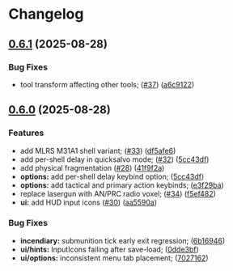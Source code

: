 # Changelog

## [0.6.1](https://github.com/uFloppyDisk/teardown-ordnance/compare/v0.6.0...v0.6.1) (2025-08-28)


### Bug Fixes

* tool transform affecting other tools; ([#37](https://github.com/uFloppyDisk/teardown-ordnance/issues/37)) ([a6c9122](https://github.com/uFloppyDisk/teardown-ordnance/commit/a6c9122839a2965d73887dec729551038911dd50))

## [0.6.0](https://github.com/uFloppyDisk/teardown-ordnance/compare/0.5.1...v0.6.0) (2025-08-28)


### Features

* add MLRS M31A1 shell variant; ([#33](https://github.com/uFloppyDisk/teardown-ordnance/issues/33)) ([df5afe6](https://github.com/uFloppyDisk/teardown-ordnance/commit/df5afe6104ae1706dfd1ad3e985aa76333ec8e04))
* add per-shell delay in quicksalvo mode; ([#32](https://github.com/uFloppyDisk/teardown-ordnance/issues/32)) ([5cc43df](https://github.com/uFloppyDisk/teardown-ordnance/commit/5cc43df5ce9b626490f7f1998aba5431ff2ec390))
* add physical fragmentation ([#28](https://github.com/uFloppyDisk/teardown-ordnance/issues/28)) ([41f9f2a](https://github.com/uFloppyDisk/teardown-ordnance/commit/41f9f2a1d31927c9fa8a09cc03114e5e1ce3fd41))
* **options:** add per-shell delay keybind option; ([5cc43df](https://github.com/uFloppyDisk/teardown-ordnance/commit/5cc43df5ce9b626490f7f1998aba5431ff2ec390))
* **options:** add tactical and primary action keybinds; ([e3f29ba](https://github.com/uFloppyDisk/teardown-ordnance/commit/e3f29bacc07223c92689136038c38e72096d736f))
* replace lasergun with AN/PRC radio voxel; ([#34](https://github.com/uFloppyDisk/teardown-ordnance/issues/34)) ([f5ef482](https://github.com/uFloppyDisk/teardown-ordnance/commit/f5ef4825bff44fca79b95bb7f4ea0ea0f7acb534))
* **ui:** add HUD input icons ([#30](https://github.com/uFloppyDisk/teardown-ordnance/issues/30)) ([aa5590a](https://github.com/uFloppyDisk/teardown-ordnance/commit/aa5590a08495a42daee063af2559d6716228eecd))


### Bug Fixes

* **incendiary:** submunition tick early exit regression; ([6b16946](https://github.com/uFloppyDisk/teardown-ordnance/commit/6b16946738c4ab15b686a8f7e2b980034aba37e6))
* **ui/hints:** InputIcons failing after save-load; ([0dde3bf](https://github.com/uFloppyDisk/teardown-ordnance/commit/0dde3bfa00ab7cdd3594d2f1a35263de9bed2db0))
* **ui/options:** inconsistent menu tab placement; ([7027162](https://github.com/uFloppyDisk/teardown-ordnance/commit/7027162861be0b0ab964f31dd8eaedc2430d7eb2))
